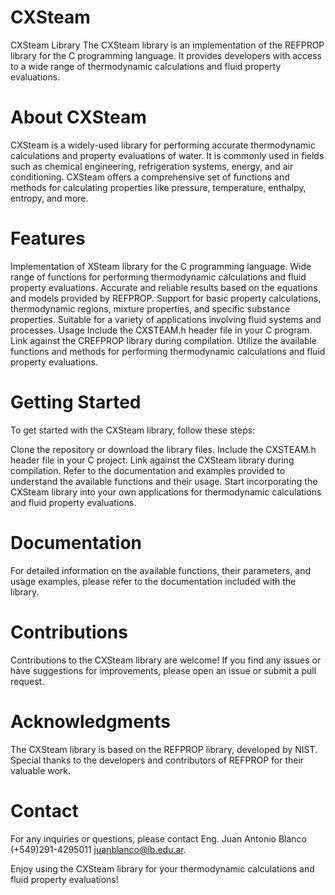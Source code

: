 # CXSteam
CXSteam Library
The CXSteam library is an implementation of the REFPROP library for the C programming language. It provides developers with access to a wide range of thermodynamic calculations and fluid property evaluations.

# About CXSteam
CXSteam is a widely-used library for performing accurate thermodynamic calculations and property evaluations of water. It is commonly used in fields such as chemical engineering, refrigeration systems, energy, and air conditioning. CXSteam offers a comprehensive set of functions and methods for calculating properties like pressure, temperature, enthalpy, entropy, and more.

# Features
Implementation of XSteam library for the C programming language.
Wide range of functions for performing thermodynamic calculations and fluid property evaluations.
Accurate and reliable results based on the equations and models provided by REFPROP.
Support for basic property calculations, thermodynamic regions, mixture properties, and specific substance properties.
Suitable for a variety of applications involving fluid systems and processes.
Usage
Include the CXSTEAM.h header file in your C program.
Link against the CREFPROP library during compilation.
Utilize the available functions and methods for performing thermodynamic calculations and fluid property evaluations.

# Getting Started
To get started with the CXSteam library, follow these steps:

Clone the repository or download the library files.
Include the CXSTEAM.h header file in your C project.
Link against the CXSteam library during compilation.
Refer to the documentation and examples provided to understand the available functions and their usage.
Start incorporating the CXSteam library into your own applications for thermodynamic calculations and fluid property evaluations.
# Documentation
For detailed information on the available functions, their parameters, and usage examples, please refer to the documentation included with the library.

# Contributions
Contributions to the CXSteam library are welcome! If you find any issues or have suggestions for improvements, please open an issue or submit a pull request.

# Acknowledgments
The CXSteam library is based on the REFPROP library, developed by NIST. Special thanks to the developers and contributors of REFPROP for their valuable work.

# Contact
For any inquiries or questions, please contact 
Eng. Juan Antonio Blanco
(+549)291-4295011
juanblanco@ib.edu.ar.

Enjoy using the CXSteam library for your thermodynamic calculations and fluid property evaluations!

